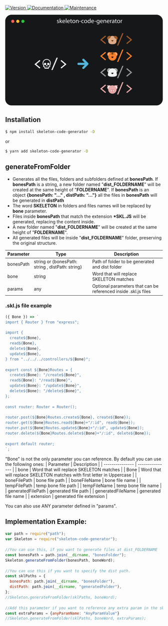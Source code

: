 <p>
  <a href="https://www.npmjs.com/package/skeleton-code-generator" target="_blank">
    <img alt="Version" src="https://img.shields.io/npm/v/skeleton-code-generator.svg">
  </a>
  <a href="https://github.com/JulianDM1995/Skeleton-npm-package#readme" target="_blank">
    <img alt="Documentation" src="https://img.shields.io/badge/documentation-yes-brightgreen.svg" />
  </a>
  <a href="https://github.com/JulianDM1995/Skeleton-npm-package/graphs/commit-activity" target="_blank">
    <img alt="Maintenance" src="https://img.shields.io/badge/Maintained%3F-yes-green.svg" />
  </a>
</p>

<p>
  <a href="https://github.com/JulianDM1995" target="_blank">
    <img alt="Version" src="https://github.com/JulianDM1995/Skeleton-npm-package/blob/main/design.svg">
  </a>
</p>

## Installation

```bash
$ npm install skeleton-code-generator -D
```
or
```bash
$ yarn add skeleton-code-generator -D
```

## generateFromFolder

- Generates all the files, folders and subfolders defined at **bonesPath**. If **bonesPath** is a string, a new folder named "**dist_FOLDERNAME**" will be created at the same height of "**FOLDERNAME**". If **bonesPath** is an object **{bonesPath: "..." , distPath: "..."}** all the files in **bonesPath** will be generated in **distPath**
- The word **SKELETON** in folders and files names will be replaced by **bone** parameter.
- Files inside **bonesPath** that match the extension **\*SKL.JS** will be generated, replacing the content inside.
- A new folder named "**dist_FOLDERNAME**" will be created at the same height of "**FOLDERNAME**".
- All generated files will be inside "**dist_FOLDERNAME**" folder, preserving the original structure.


| Parameter | Type | Description |
| --------------- | --------------- | --------------- |
| bonesPath | string or {bonesPath: string , distPath: string} | Path of folder to be generated and dist folder |
| bone | string | Word that will replace SKELETON matches |
| params | any | Optional parameters that can be referenced inside .skl.js files |

### .skl.js file example
```js
({ Bone }) => `
import { Router } from "express";

import {
  create${Bone},
  read${Bone},
  delete${Bone},
  update${Bone},
} from "../../../controllers/${Bone}";

export const ${Bone}Routes = {
  create${Bone}: "/create${Bone}",
  read${Bone}: "/read${Bone}",
  update${Bone}: "/update${Bone}",
  delete${Bone}: "/delete${Bone}",
};

const router: Router = Router();

router.post(${Bone}Routes.create${Bone}, create${Bone});
router.get(${Bone}Routes.read${Bone}+"/:id", read${Bone});
router.put(${Bone}Routes.update${Bone}+"/:id", update${Bone});
router.delete(${Bone}Routes.delete${Bone}+"/:id", delete${Bone});

export default router;
`;

```

"Bone" is not the only parameter you can reference. By default you can use the following ones:
| Parameter | Description |
| --------------- | --------------- |
| bone | Word that will replace SKELETON matches |
| Bone | Word that will replace SKELETON matches with first letter in Uppercase |
| boneFilePath | bone file path |
| boneFileName | bone file name |
| tempFilePath | temp bone file path |
| tempFileName | temp bone file name |
| generatedFilePath | generated file path |
| generatedFileName | generated file name |
| extension | generated file extension |

You can also use ANY parameter defined in "params".

## Implementation Example:
```js
var path = require("path");
var Skeleton = require("skeleton-code-generator");

//You can use this, if you want to generate files at dist_FOLDERNAME
const bonesPath = path.join(__dirname, "bonesFolder");
Skeleton.generateFromFolder(bonesPath, boneWord);

//You can use this if you want to specify the dist path.
const sklPaths = {
  bonesPath: path.join(__dirname, "bonesFolder"),
  distPath: path.join(__dirname, "generatedFolder"),
};
//Skeleton.generateFromFolder(sklPaths, boneWord);

//Add this parameter if you want to reference any extra param in the skl.js file. 
const extraParams = {anyParamName: "AnyParamValue"}
//Skeleton.generateFromFolder(sklPaths, boneWord, extraParams);
```
